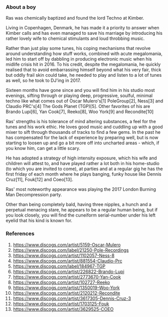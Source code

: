 ### About a boy

Ras was chemically baptized and found the lord Techno at Kimber.

Living in Copenhagen, Denmark, he has made it a priority to answer when Kimber calls and has even managed to save his marriage by introducing his rather lovely wife to chemical stimulants and loud throbbing music.

Rather than just play some tunes, his coping mechanisms that revolve around understanding how stuff works, combined with acute megalomania, led him to start off by dabbling in producing electronic music when his midlife crisis hit in 2016. To his credit, despite the megalomania, he quickly realised that to avoid embarrassing himself beyond what his very fair, thick but oddly frail skin could take, he needed to play and listen to a lot of tunes as well, so he took to DJ'ing in 2017.

Sixteen months have gone since and you will find him in his studio most evenings, sifting through or playing deep, progressive, soulful, minimal techno like what comes out of Oscar Mulero's[1] PoleGroup[2], Ness[3] and Claudio PRC's[4] The Gods Planet (TGP)[5]. Other favorites of his are Brando Lupi[6], Yan Cook[7], Reeko[8], Woo York[9] and Recondite[10]

Ras' strengths is his tolerance of mind altering substances, a feel for the tunes and his work ethic. He loves good music and cuddling up with a good mixer to sift through thousands of tracks to find a few gems. In the past he has compensated for the lack of experience by preparing well, but is now starting to loosen up and go a bit more off into uncharted areas - which, if you know him, can get a little scary.

He has adopted a strategy of high intensity exposure, which his wife and children will attest to, and have played rather a lot both in his home-studio (to which you are invited to come), at parties and at a regular gig he has the first friday of each month where he plays banging, funky house like Dennis Cruz[11], Fouk[12] and Coeo[13].

Ras' most noteworthy appearance was playing the 2017 London Burning Man Decompression party.

Other than being completely bald, having three nipples, a hunch and a perpetual menacing stare, he appears to be a regular human being, but if you look closely, you will find the cuneiform serial-number under his left eyelid that his kind is known for.

### References  
1. https://www.discogs.com/artist/5159-Oscar-Mulero
2. https://www.discogs.com/label/21250-Pole-Recordings
3. https://www.discogs.com/artist/1102057-Ness-8
4. https://www.discogs.com/artist/881554-Claudio-Prc
5. https://www.discogs.com/label/184967-TGP
6. https://www.discogs.com/artist/226822-Brando-Lupi
7. https://www.discogs.com/artist/2773670-Yan-Cook
8. https://www.discogs.com/artist/102727-Reeko
9. https://www.discogs.com/artist/1350019-Woo-York
10. https://www.discogs.com/artist/2120212-Recondite
11. https://www.discogs.com/artist/3617305-Dennis-Cruz-3
12. https://www.discogs.com/artist/1703125-Fouk
13. https://www.discogs.com/artist/3629525-COEO
